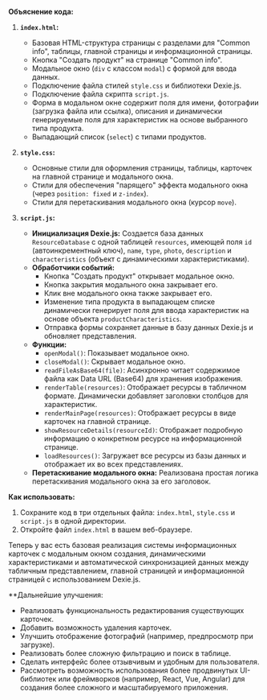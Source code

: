 **Объяснение кода:**

1.  **`index.html`:**
    * Базовая HTML-структура страницы с разделами для "Common info", таблицы, главной страницы и информационной страницы.
    * Кнопка "Создать продукт" на странице "Common info".
    * Модальное окно (`div` с классом `modal`) с формой для ввода данных.
    * Подключение файла стилей `style.css` и библиотеки Dexie.js.
    * Подключение файла скрипта `script.js`.
    * Форма в модальном окне содержит поля для имени, фотографии (загрузка файла или ссылка), описания и динамически генерируемые поля для характеристик на основе выбранного типа продукта.
    * Выпадающий список (`select`) с типами продуктов.

2.  **`style.css`:**
    * Основные стили для оформления страницы, таблицы, карточек на главной странице и модального окна.
    * Стили для обеспечения "парящего" эффекта модального окна (через `position: fixed` и `z-index`).
    * Стили для перетаскивания модального окна (курсор `move`).

3.  **`script.js`:**
    * **Инициализация Dexie.js:** Создается база данных `ResourceDatabase` с одной таблицей `resources`, имеющей поля `id` (автоинкрементный ключ), `name`, `type`, `photo`, `description` и `characteristics` (объект с динамическими характеристиками).
    * **Обработчики событий:**
        * Кнопка "Создать продукт" открывает модальное окно.
        * Кнопка закрытия модального окна закрывает его.
        * Клик вне модального окна также закрывает его.
        * Изменение типа продукта в выпадающем списке динамически генерирует поля для ввода характеристик на основе объекта `productCharacteristics`.
        * Отправка формы сохраняет данные в базу данных Dexie.js и обновляет представления.
    * **Функции:**
        * `openModal()`: Показывает модальное окно.
        * `closeModal()`: Скрывает модальное окно.
        * `readFileAsBase64(file)`: Асинхронно читает содержимое файла как Data URL (Base64) для хранения изображения.
        * `renderTable(resources)`: Отображает ресурсы в табличном формате. Динамически добавляет заголовки столбцов для характеристик.
        * `renderMainPage(resources)`: Отображает ресурсы в виде карточек на главной странице.
        * `showResourceDetails(resourceId)`: Отображает подробную информацию о конкретном ресурсе на информационной странице.
        * `loadResources()`: Загружает все ресурсы из базы данных и отображает их во всех представлениях.
    * **Перетаскивание модального окна:** Реализована простая логика перетаскивания модального окна за его заголовок.

**Как использовать:**

1.  Сохраните код в три отдельных файла: `index.html`, `style.css` и `script.js` в одной директории.
2.  Откройте файл `index.html` в вашем веб-браузере.

Теперь у вас есть базовая реализация системы информационных карточек с модальным окном создания, динамическими характеристиками и автоматической синхронизацией данных между табличным представлением, главной страницей и информационной страницей с использованием Dexie.js.

**Дальнейшие улучшения:

* Реализовать функциональность редактирования существующих карточек.
* Добавить возможность удаления карточек.
* Улучшить отображение фотографий (например, предпросмотр при загрузке).
* Реализовать более сложную фильтрацию и поиск в таблице.
* Сделать интерфейс более отзывчивым и удобным для пользователя.
* Рассмотреть возможность использования более продвинутых UI-библиотек или фреймворков (например, React, Vue, Angular) для создания более сложного и масштабируемого приложения.